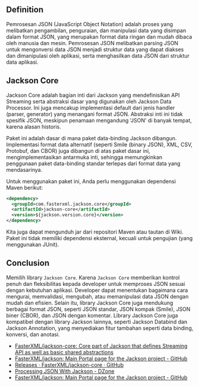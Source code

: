 ## Definition

Pemrosesan JSON (JavaScript Object Notation) adalah proses yang melibatkan pengambilan, penguraian, dan manipulasi data yang disimpan dalam format JSON, yang merupakan format data ringan dan mudah dibaca oleh manusia dan mesin. Pemrosesan JSON melibatkan parsing JSON untuk mengonversi data JSON menjadi struktur data yang dapat diakses dan dimanipulasi oleh aplikasi, serta menghasilkan data JSON dari struktur data aplikasi.

## Jackson Core

Jackson Core adalah bagian inti dari Jackson yang mendefinisikan API Streaming serta abstraksi dasar yang digunakan oleh Jackson Data Processor. Ini juga mencakup implementasi default dari jenis handler (parser, generator) yang menangani format JSON. Abstraksi inti ini tidak spesifik JSON, meskipun penamaan mengandung 'JSON' di banyak tempat, karena alasan historis.

Paket ini adalah dasar di mana paket data-binding Jackson dibangun. Implementasi format data alternatif (seperti Smile (binary JSON), XML, CSV, Protobuf, dan CBOR) juga dibangun di atas paket dasar ini, mengimplementasikan antarmuka inti, sehingga memungkinkan penggunaan paket data-binding standar terlepas dari format data yang mendasarinya.

Untuk menggunakan paket ini, Anda perlu menggunakan dependensi Maven berikut:
```xml
<dependency>
  <groupId>com.fasterxml.jackson.core</groupId>
  <artifactId>jackson-core</artifactId>
  <version>${jackson.version.core}</version>
</dependency>
```
Kita juga dapat mengunduh jar dari repositori Maven atau tautan di Wiki. Paket ini tidak memiliki dependensi eksternal, kecuali untuk pengujian (yang menggunakan JUnit).

## Conclusion
Memilih library `Jackson Core`. Karena `Jackson Core` memberikan kontrol penuh dan fleksibilitas kepada developer untuk memproses JSON sesuai dengan kebutuhan aplikasi. Developer dapat menentukan bagaimana cara mengurai, memvalidasi, mengubah, atau memanipulasi data JSON dengan mudah dan efisien. Selain itu, library Jackson Core juga mendukung berbagai format JSON, seperti JSON standar, JSON kompak (Smile), JSON biner (CBOR), dan JSON dengan komentar. Library Jackson Core juga kompatibel dengan library Jackson lainnya, seperti Jackson Databind dan Jackson Annotation, yang menyediakan fitur tambahan seperti data binding, konversi, dan anotasi.

- [FasterXML/jackson-core: Core part of Jackson that defines Streaming API as well as basic shared abstractions](https://github.com/FasterXML/jackson-core)
- [FasterXML/jackson: Main Portal page for the Jackson project - GitHub](https://github.com/FasterXML/jackson)
- [Releases · FasterXML/jackson-core · GitHub](https://github.com/FasterXML/jackson-core/releases)
- [Processing JSON With Jackson - DZone](https://dzone.com/articles/processing-json-with-jackson)
- [FasterXML/jackson: Main Portal page for the Jackson project - GitHub](https://github.com/FasterXML/jackson)